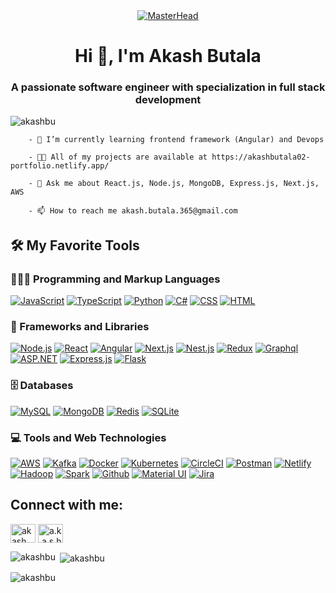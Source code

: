<div align="center">
    <a href="https://akashbutala02-portfolio.netlify.app/">
        <img src="https://res.cloudinary.com/dscycqmhw/image/upload/v1708174646/Codefeast/Courses/wtqss28inwyucb30m0hd.gif" alt="MasterHead">
    </a>
</div>


<h1 align="center">Hi 👋, I'm Akash Butala</h1>
<h3 align="center"> 
A passionate software engineer with specialization in full stack development </h3>
<p align="left"> <img src="https://komarev.com/ghpvc/?username=akashbu&label=Profile%20views&color=0e75b6&style=flat" alt="akashbu" /> </p>

        - 🌱 I’m currently learning frontend framework (Angular) and Devops

        - 👨‍💻 All of my projects are available at https://akashbutala02-portfolio.netlify.app/

        - 💬 Ask me about React.js, Node.js, MongoDB, Express.js, Next.js, AWS

        - 📫 How to reach me akash.butala.365@gmail.com


<h2>🛠️ My Favorite Tools</h2>

<h3>👩🏻‍💻 Programming and Markup Languages</h3>
  <p>
      <a href="#"><img alt="JavaScript" src="https://img.shields.io/badge/javascript-%23323330.svg?style=for-the-badge&logo=javascript&logoColor=%23F7DF1E"></a>
      <a href="#"><img alt="TypeScript" src="https://img.shields.io/badge/typescript-%23007ACC.svg?style=for-the-badge&logo=typescript&logoColor=white"></a>
      <a href="#"><img alt="Python" src="https://img.shields.io/badge/python-3670A0?style=for-the-badge&logo=python&logoColor=ffdd54"></a>
      <a href="#"><img alt="C#" src="https://img.shields.io/badge/c%23-%23239120.svg?style=for-the-badge&logo=csharp&logoColor=white"></a>
      <a href="#"><img alt="CSS" src="https://img.shields.io/badge/css3-%231572B6.svg?style=for-the-badge&logo=css3&logoColor=white"></a>
      <a href="#"><img alt="HTML" src="https://img.shields.io/badge/html5-%23E34F26.svg?style=for-the-badge&logo=html5&logoColor=white"></a>
  </p>
  
<h3>🧰 Frameworks and Libraries</h3>

  <p>
      <a href="#"><img alt="Node.js" src="https://img.shields.io/badge/node.js-6DA55F?style=for-the-badge&logo=node.js&logoColor=white"></a>
      <a href="#"><img alt="React" src="https://img.shields.io/badge/react-%2320232a.svg?style=for-the-badge&logo=react&logoColor=%2361DAFB"></a>
      <a href="#"><img alt="Angular" src="https://img.shields.io/badge/angular-%23DD0031.svg?style=for-the-badge&logo=angular&logoColor=white"></a>
      <a href="#"><img alt="Next.js" src="https://img.shields.io/badge/Next-black?style=for-the-badge&logo=next.js&logoColor=white)"></a>
      <a href="#"><img alt="Nest.js" src="https://img.shields.io/badge/nestjs-%23E0234E.svg?style=for-the-badge&logo=nestjs&logoColor=white"></a>
      <a href="#"><img alt="Redux" src="https://img.shields.io/badge/redux-%23593d88.svg?style=for-the-badge&logo=redux&logoColor=white"></a>
      <a href="#"><img alt="Graphql" src="https://img.shields.io/badge/-GraphQL-E10098?style=for-the-badge&logo=graphql&logoColor=white"></a>
      <a href="#"><img alt="ASP.NET" src="https://img.shields.io/badge/.NET-5C2D91?style=for-the-badge&logo=.net&logoColor=white"></a>
      <a href="#"><img alt="Express.js" src="https://img.shields.io/badge/express.js-%23404d59.svg?style=for-the-badge&logo=express&logoColor=%2361DAFB"></a> 
      <a href="#"><img alt="Flask" src="https://img.shields.io/badge/flask-%23000.svg?style=for-the-badge&logo=flask&logoColor=white"></a> 

  </p>

<h3>🗄️ Databases</h3>

  <p>
      <a href="#"><img alt="MySQL" src="https://img.shields.io/badge/mysql-4479A1.svg?style=for-the-badge&logo=mysql&logoColor=white"></a>
      <a href="#"><img alt="MongoDB" src="https://img.shields.io/badge/MongoDB-%234ea94b.svg?style=for-the-badge&logo=mongodb&logoColor=white"></a>
      <a href="#"><img alt="Redis" src="https://img.shields.io/badge/redis-%23DD0031.svg?style=for-the-badge&logo=redis&logoColor=white"></a>
      <a href="#"><img alt="SQLite" src="https://img.shields.io/badge/sqlite-%2307405e.svg?style=for-the-badge&logo=sqlite&logoColor=white"></a>
  </p>

<h3>💻 Tools and Web Technologies</h3>

  <p>
      <a href="#"><img alt="AWS" src="https://img.shields.io/badge/AWS-%23FF9900.svg?style=for-the-badge&logo=amazon-aws&logoColor=white"></a>
      <a href="#"><img alt="Kafka" src="https://img.shields.io/badge/Apache%20Kafka-000?style=for-the-badge&logo=apachekafka"></a>
      <a href="#"><img alt="Docker" src="https://img.shields.io/badge/docker-%230db7ed.svg?style=for-the-badge&logo=docker&logoColor=white"></a>
      <a href="#"><img alt="Kubernetes" src="https://img.shields.io/badge/kubernetes-%23326ce5.svg?style=for-the-badge&logo=kubernetes&logoColor=white"></a>
      <a href="#"><img alt="CircleCI" src="https://img.shields.io/badge/circle%20ci-%23161616.svg?style=for-the-badge&logo=circleci&logoColor=white"></a>
      <a href="#"><img alt="Postman" src="https://img.shields.io/badge/Postman-FF6C37?style=for-the-badge&logo=postman&logoColor=white"></a>
      <a href="#"><img alt="Netlify" src="https://img.shields.io/badge/netlify-%23000000.svg?style=for-the-badge&logo=netlify&logoColor=#00C7B7"></a>
      <a href="#"><img alt="Hadoop" src="https://img.shields.io/badge/Apache%20Hadoop-66CCFF?style=for-the-badge&logo=apachehadoop&logoColor=black"></a>
      <a href="#"><img alt="Spark" src="https://img.shields.io/badge/Apache%20Spark-FDEE21?style=flat-square&logo=apachespark&logoColor=black"></a> 
      <a href="#"><img alt="Github" src="https://img.shields.io/badge/github-%23121011.svg?style=for-the-badge&logo=github&logoColor=white"></a>
      <a href="#"><img alt="Material UI" src="https://img.shields.io/badge/chakra-%234ED1C5.svg?style=for-the-badge&logo=chakraui&logoColor=white"></a>
      <a href="#"><img alt="Jira" src="https://img.shields.io/badge/jira-%230A0FFF.svg?style=for-the-badge&logo=jira&logoColor=white"></a> 

  </p>
  
<h2 align="left">Connect with me:</h2>
<p align="left">
<a href="https://www.linkedin.com/in/akash-butala-501760170/" target="blank"><img align="center" src="https://raw.githubusercontent.com/rahuldkjain/github-profile-readme-generator/master/src/images/icons/Social/linked-in-alt.svg" alt="akash butala" height="30" width="40" /></a>
<a href="https://www.instagram.com/a.k.a.s.h.02/" target="blank"><img align="center" src="https://raw.githubusercontent.com/rahuldkjain/github-profile-readme-generator/master/src/images/icons/Social/instagram.svg" alt="a.k.a.s.h.02" height="30" width="40" /></a>
</p>



<p><img align="left" src="https://github-readme-stats.vercel.app/api/top-langs?username=akashbu&show_icons=true&locale=en&layout=compact" alt="akashbu" /></p>

<p>&nbsp;<img align="center" src="https://github-readme-stats.vercel.app/api?username=akashbu&show_icons=true&locale=en" alt="akashbu" /></p>

<p><img align="center" src="https://github-readme-streak-stats.herokuapp.com/?user=akashbu&" alt="akashbu" /></p>
